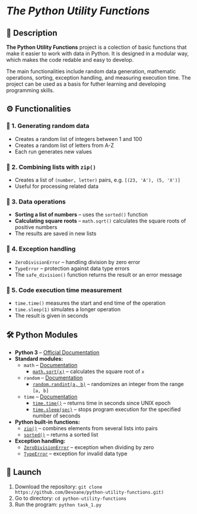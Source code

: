 # *The Python Utility Functions*

## 📌 Description
**The Python Utility Functions** project is a colection of basic functions that make it easier to work with data in Python.
It is designed in a modular way, which makes the code redable and easy to develop.

The main functionalities include random data generation, mathematic operations, sorting, exception handling, and measuring execution time.
The project can be used as a basis for futher learning and developing programming skills.

## ⚙ Functionalities

### 🔹 1. **Generating random data**
- Creates a random list of integers between 1 and 100
- Creates a random list of letters from A-Z
- Each run generates new values

### 🔹 2. **Combining lists with `zip()`**
- Creates a list of `(number, letter)` pairs, e.g. `[(23, 'A'), (5, 'X')]`
- Useful for processing related data

### 🔹 3. **Data operations**
- **Sorting a list of numbers** – uses the `sorted()` function
- **Calculating square roots** – `math.sqrt()` calculates the square roots of positive numbers
- The results are saved in new lists

### 🔹 4. **Exception handling**
- `ZeroDivisionError` – handling division by zero error
- `TypeError` – protection against data type errors
- The `safe_division()` function returns the result or an error message

### 🔹 5. **Code execution time measurement**
- `time.time()` measures the start and end time of the operation
- `time.sleep(1)` simulates a longer operation
- The result is given in seconds

## 🛠 Python Modules
- **Python 3** – [Official Documentation](https://docs.python.org/3/)
- **Standard modules:**
  - `math` – [Documentation](https://docs.python.org/3/library/math.html)
    - [`math.sqrt(x)`](https://docs.python.org/3/library/math.html#math.sqrt) – calculates the square root of `x`
  - `random` – [Documentation](https://docs.python.org/3/library/random.html)
    - [`random.randint(a, b)`](https://docs.python.org/3/library/random.html#random.randint) – randomizes an integer from the range `[a, b]`
  - `time` – [Documentation](https://docs.python.org/3/library/time.html)
    - [`time.time()`](https://docs.python.org/3/library/time.html#time.time) – returns time in seconds since UNIX epoch
    - [`time.sleep(sec)`](https://docs.python.org/3/library/time.html#time.sleep) – stops program execution for the specified number of seconds
- **Python built-in functions:**
  - [`zip()`](https://docs.python.org/3/library/functions.html#zip) – combines elements from several lists into pairs
  - [`sorted()`](https://docs.python.org/3/library/functions.html#sorted) – returns a sorted list
- **Exception handling:**
  - [`ZeroDivisionError`](https://docs.python.org/3/library/exceptions.html#ZeroDivisionError) – exception when dividing by zero
  - [`TypeError`](https://docs.python.org/3/library/exceptions.html#TypeError) – exception for invalid data type

## 🚀 Launch
1. Download the repository:
  `git clone https://github.com/Devoane/python-utility-functions.git)`
2. Go to directory:
  `cd python-utility-functions`
3. Run the program:
  `python task_1.py`
    



